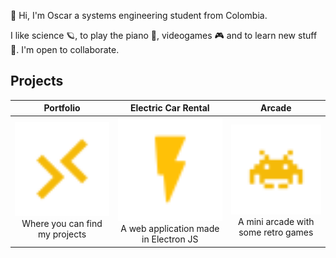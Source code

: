 👋 Hi, I'm Oscar a systems engineering student from Colombia.  
  
I like science 🪐, to play the piano 🎹, videogames 🎮 and to learn new stuff 📕.
I'm open to collaborate.

## Projects
| Portfolio | Electric Car Rental | Arcade |
|:-------------------------:|:-------------------------:|:-------------------------:|
|<a href="https://oscto1.github.io/" target="_blank"><img width="1604" alt="" src="/images/remote.svg"></a> Where you can find my projects| <a href="https://github.com/oscto1/renta-electricos-electronjs" target="_blank"><img width="1604" alt="" src="/images/flash.svg"></a>A web application made in Electron JS|<a href="https://oscto1.github.io/Arcade/arcade.html" target="_blank"><img width="1604" alt="" src="/images/alien.svg"></a>A mini arcade with some retro games
<!---
oscto1/oscto1 is a ✨ special ✨ repository because its `README.md` (this file) appears on your GitHub profile.
You can click the Preview link to take a look at your changes.
--->


